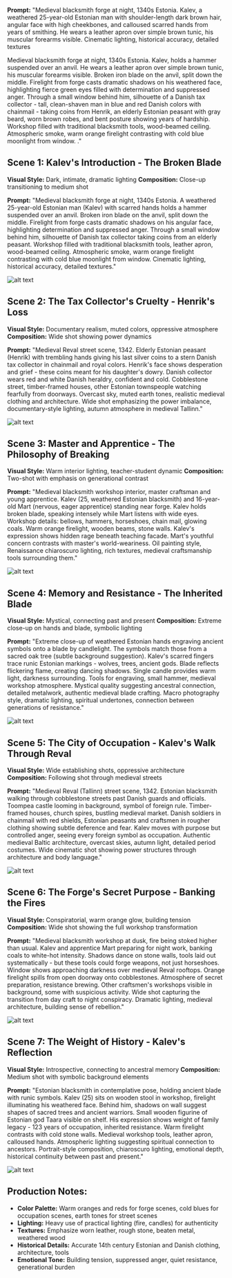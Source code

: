**Prompt:**
"Medieval blacksmith forge at night, 1340s Estonia. Kalev, a weathered 25-year-old Estonian man with shoulder-length dark brown hair, angular face with high cheekbones, and calloused scarred hands from years of smithing. He wears a leather apron over simple brown tunic, his muscular forearms visible. Cinematic lighting, historical accuracy, detailed textures

Medieval blacksmith forge at night, 1340s Estonia. Kalev, holds a hammer suspended over an anvil. He wears a leather apron over simple brown tunic, his muscular forearms visible. Broken iron blade on the anvil, split down the middle. Firelight from forge casts dramatic shadows on his weathered face, highlighting fierce green eyes filled with determination and suppressed anger. Through a small window behind him, silhouette of a Danish tax collector - tall, clean-shaven man in blue and red Danish colors with chainmail - taking coins from Henrik, an elderly Estonian peasant with gray beard, worn brown robes, and bent posture showing years of hardship. Workshop filled with traditional blacksmith tools, wood-beamed ceiling. Atmospheric smoke, warm orange firelight contrasting with cold blue moonlight from window. ."
## Scene 1: Kalev's Introduction - The Broken Blade
**Visual Style:** Dark, intimate, dramatic lighting
**Composition:** Close-up transitioning to medium shot

**Prompt:**
"Medieval blacksmith forge at night, 1340s Estonia. A weathered 25-year-old Estonian man (Kalev) with scarred hands holds a hammer suspended over an anvil. Broken iron blade on the anvil, split down the middle. Firelight from forge casts dramatic shadows on his angular face, highlighting determination and suppressed anger. Through a small window behind him, silhouette of Danish tax collector taking coins from an elderly peasant. Workshop filled with traditional blacksmith tools, leather apron, wood-beamed ceiling. Atmospheric smoke, warm orange firelight contrasting with cold blue moonlight from window. Cinematic lighting, historical accuracy, detailed textures."

![alt text](image-9.png)


## Scene 2: The Tax Collector's Cruelty - Henrik's Loss
**Visual Style:** Documentary realism, muted colors, oppressive atmosphere
**Composition:** Wide shot showing power dynamics

**Prompt:**
"Medieval Reval street scene, 1342. Elderly Estonian peasant (Henrik) with trembling hands giving his last silver coins to a stern Danish tax collector in chainmail and royal colors. Henrik's face shows desperation and grief - these coins meant for his daughter's dowry. Danish collector wears red and white Danish heraldry, confident and cold. Cobblestone street, timber-framed houses, other Estonian townspeople watching fearfully from doorways. Overcast sky, muted earth tones, realistic medieval clothing and architecture. Wide shot emphasizing the power imbalance, documentary-style lighting, autumn atmosphere in medieval Tallinn."

![alt text](../skills/image-8.png)

## Scene 3: Master and Apprentice - The Philosophy of Breaking
**Visual Style:** Warm interior lighting, teacher-student dynamic
**Composition:** Two-shot with emphasis on generational contrast

**Prompt:**
"Medieval blacksmith workshop interior, master craftsman and young apprentice. Kalev (25, weathered Estonian blacksmith) and 16-year-old Mart (nervous, eager apprentice) standing near forge. Kalev holds broken blade, speaking intensely while Mart listens with wide eyes. Workshop details: bellows, hammers, horseshoes, chain mail, glowing coals. Warm orange firelight, wooden beams, stone walls. Kalev's expression shows hidden rage beneath teaching facade. Mart's youthful concern contrasts with master's world-weariness. Oil painting style, Renaissance chiaroscuro lighting, rich textures, medieval craftsmanship tools surrounding them."

![alt text](../skills/image-7.png)


## Scene 4: Memory and Resistance - The Inherited Blade
**Visual Style:** Mystical, connecting past and present
**Composition:** Extreme close-up on hands and blade, symbolic lighting

**Prompt:**
"Extreme close-up of weathered Estonian hands engraving ancient symbols onto a blade by candlelight. The symbols match those from a sacred oak tree (subtle background suggestion). Kalev's scarred fingers trace runic Estonian markings - wolves, trees, ancient gods. Blade reflects flickering flame, creating dancing shadows. Single candle provides warm light, darkness surrounding. Tools for engraving, small hammer, medieval workshop atmosphere. Mystical quality suggesting ancestral connection, detailed metalwork, authentic medieval blade crafting. Macro photography style, dramatic lighting, spiritual undertones, connection between generations of resistance."

![alt text](image-10.png)

## Scene 5: The City of Occupation - Kalev's Walk Through Reval
**Visual Style:** Wide establishing shots, oppressive architecture
**Composition:** Following shot through medieval streets

**Prompt:**
"Medieval Reval (Tallinn) street scene, 1342. Estonian blacksmith walking through cobblestone streets past Danish guards and officials. Toompea castle looming in background, symbol of foreign rule. Timber-framed houses, church spires, bustling medieval market. Danish soldiers in chainmail with red shields, Estonian peasants and craftsmen in rougher clothing showing subtle deference and fear. Kalev moves with purpose but controlled anger, seeing every foreign symbol as occupation. Authentic medieval Baltic architecture, overcast skies, autumn light, detailed period costumes. Wide cinematic shot showing power structures through architecture and body language."

![alt text](image-11.png)


## Scene 6: The Forge's Secret Purpose - Banking the Fires
**Visual Style:** Conspiratorial, warm orange glow, building tension
**Composition:** Wide shot showing the full workshop transformation

**Prompt:**
"Medieval blacksmith workshop at dusk, fire being stoked higher than usual. Kalev and apprentice Mart preparing for night work, banking coals to white-hot intensity. Shadows dance on stone walls, tools laid out systematically - but these tools could forge weapons, not just horseshoes. Window shows approaching darkness over medieval Reval rooftops. Orange firelight spills from open doorway onto cobblestones. Atmosphere of secret preparation, resistance brewing. Other craftsmen's workshops visible in background, some with suspicious activity. Wide shot capturing the transition from day craft to night conspiracy. Dramatic lighting, medieval architecture, building sense of rebellion."

![alt text](image-12.png)

## Scene 7: The Weight of History - Kalev's Reflection
**Visual Style:** Introspective, connecting to ancestral memory
**Composition:** Medium shot with symbolic background elements

**Prompt:**
"Estonian blacksmith in contemplative pose, holding ancient blade with runic symbols. Kalev (25) sits on wooden stool in workshop, firelight illuminating his weathered face. Behind him, shadows on wall suggest shapes of sacred trees and ancient warriors. Small wooden figurine of Estonian god Taara visible on shelf. His expression shows weight of family legacy - 123 years of occupation, inherited resistance. Warm firelight contrasts with cold stone walls. Medieval workshop tools, leather apron, calloused hands. Atmospheric lighting suggesting spiritual connection to ancestors. Portrait-style composition, chiaroscuro lighting, emotional depth, historical continuity between past and present."

![alt text](image-13.png)

## Production Notes:
- **Color Palette:** Warm oranges and reds for forge scenes, cold blues for occupation scenes, earth tones for street scenes
- **Lighting:** Heavy use of practical lighting (fire, candles) for authenticity
- **Textures:** Emphasize worn leather, rough stone, beaten metal, weathered wood
- **Historical Details:** Accurate 14th century Estonian and Danish clothing, architecture, tools
- **Emotional Tone:** Building tension, suppressed anger, quiet resistance, generational burden
